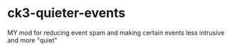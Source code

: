 # ck3-quieter-events
MY mod for reducing event spam and making certain events less intrusive and more "quiet"
